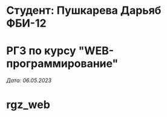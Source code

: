 # Студент: Пушкарева Дарьяб ФБИ-12

# РГЗ по курсу "WEB-программирование"

*Дата: 06.05.2023*
# rgz_web
